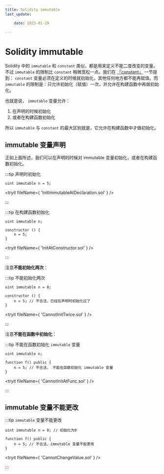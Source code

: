 ```yaml
---
title: Solidity immutable 
last_update:

    date: 2023-01-29

---
```


# Solidity immutable

Solidity 中的 `immutable` 和 `constant` 类似，都是用来定义不能二度改变的变量。不过 `immutable` 的限制比 `constant` 稍微宽松一点。我们在 [「constant」](constant) 一节提到： `constant` 变量必须在定义的时候就初始化，其他任何地方都不能再赋值。而 `immutable` 的限制是：只允许初始化（赋值）一次，并允许在构建函数中再做初始化。

也就是说， `immutable` 变量允许：

1. 在声明的时候初始化
2. 或者在构建函数初始化

所以 `immutable` 与 `constant` 的最大区别就是，它允许在构建函数中才做初始化。

## immutable 变量声明

正如上面所述，我们可以在声明的时候对 immutable 变量初始化，或者在构建函数初始化。

:::tip 声明时初始化

```solidity
uint immutable n = 5;
```

<tryit fileName={ 'InitImmutableAtDeclaration.sol' } />

:::

:::tip 在构建函数初始化

```solidity
uint immutable n;

constructor () {
    n = 5;
}
```

<tryit fileName={ 'InitAtConstructor.sol' } />

:::

注意**不能初始化两次**：

:::tip 不能初始化两次

```solidity
uint immutable n = 0;

constructor () {
    n = 5; // 不合法，已经在声明时初始化过了
}
```

<tryit fileName={ 'CannotInitTwice.sol' } />

:::

注意**不能在函数中初始化**：

:::tip 不能在函数初始化 `immutable` 变量

```solidity
uint immutable n;

function f() public {
    n = 5; // 不合法， 不能在函数初始化 immutable 变量 
}
```

<tryit fileName={ 'CannotInitAtFunc.sol' } />

:::

## immutable 变量不能更改

:::tip `immutable` 变量不能更改

```solidity
uint immutable n = 0; // 初始化为0

function f() public {
    n = 5; // 不合法，immutable 变量不能更改
}
```

<tryit fileName={ 'CannotChangeValue.sol' } />

:::
